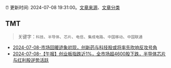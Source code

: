 :alarm_clock: 更新时间: 2024-07-08 19:31:00。[文章来源](/README.md)、[文章分类](/TAGS.md)

## TMT


> 关键字：`科技`、`半导体`、`芯片`、`电信`、`集成电路`、`中国移动`、`中国联通`



- [2024-07-08-市场回暖迹象初现，创新药与科技股或将率先吹响反攻号角](https://www.cls.cn/detail/1726032) 
- [2024-07-08-【午报】创业板指跌近1%，全市场超4600股下跌，半导体芯片与红利股逆势活跃](https://www.cls.cn/detail/1726211) 
